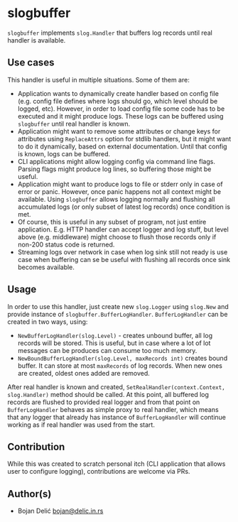# slogbuffer

`slogbuffer` implements `slog.Handler` that buffers log records until real handler is available. 

## Use cases
This handler is useful in multiple situations. Some of them are:

* Application wants to dynamically create handler based on config file (e.g. config file 
  defines where logs should go, which level should be logged, etc). However, in order to 
  load config file some code has to be executed and it might produce logs. These logs can be
  buffered using `slogbuffer` until real handler is known. 
* Application might want to remove some attributes or change keys for attributes using 
  `ReplaceAttrs` option for stdlib handlers, but it might want to do it dynamically, based on
  external documentation. Until that config is known, logs can be buffered. 
* CLI applications might allow logging config via command line flags. Parsing flags might
  produce log lines, so buffering those might be useful.
* Application might want to produce logs to file or stderr only in case of error or panic. 
  However, once panic happens not all context might be available. Using `slogbuffer` 
  allows logging normally and flushing all accumulated logs (or only subset of latest
  log records) once condition is met. 
* Of course, this is useful in any subset of program, not just entire application. E.g. 
  HTTP handler can accept logger and log stuff, but level above (e.g. middleware) might 
  choose to flush those records only if non-200 status code is returned.
* Streaming logs over network in case when log sink still not ready is use case when buffering
  can se be useful with flushing all records once sink becomes available. 

## Usage
In order to use this handler, just create new `slog.Logger` using `slog.New` and provide
instance of `slogbuffer.BufferLogHandler`. `BufferLogHandler` can be created in two ways, using:
* `NewBufferLogHandler(slog.Level)` - creates unbound buffer, all log records will be stored. This
  is useful, but in case where a lot of lot messages can be produces can consume too much memory.
* `NewBoundBufferLogHandler(slog.Level, maxRecords int)` creates bound buffer. It can store at
  most `maxRecords` of log records. When new ones are created, oldest ones added are removed.

After real handler is known and created, `SetRealHandler(context.Context, slog.Handler)` method
should be called. At this point, all buffered log records are flushed to provided real logger
and from that point on `BufferLogHandler` behaves as simple proxy to real handler, which means
that any logger that already has instance of `BufferLogHandler` will continue working as if real
handler was used from the start.

## Contribution
While this was created to scratch personal itch (CLI application that allows user to configure
logging), contributions are welcome via PRs. 

## Author(s)
* Bojan Delić <bojan@delic.in.rs>

